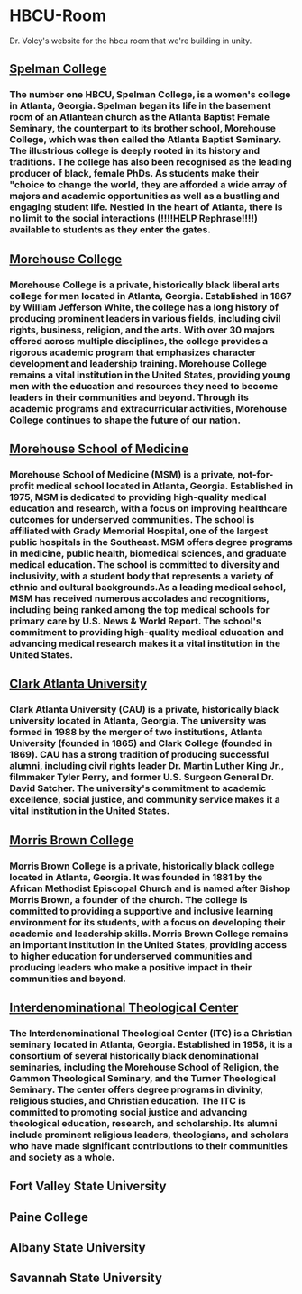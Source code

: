 # HBCU-Room
Dr. Volcy's website for the hbcu room that we're building in unity.

## [Spelman College](https://www.spelman.edu/about-us)
### The number one HBCU, Spelman College, is a women's college in Atlanta, Georgia. Spelman began its life in the basement room of an Atlantean church as the Atlanta Baptist Female Seminary, the counterpart to its brother school, Morehouse College, which was then called the Atlanta Baptist Seminary. The illustrious college is deeply rooted in its history and traditions. The college has also been recognised as the leading producer of black, female PhDs. As students make their "choice to change the world, they are afforded a wide array of majors and academic opportunities as well as a bustling and engaging student life. Nestled in the heart of Atlanta, there is no limit to the social interactions (!!!!HELP Rephrase!!!!) available to students as they enter the gates.
## [Morehouse College](https://morehouse.edu/about/)
### Morehouse College is a private, historically black liberal arts college for men located in Atlanta, Georgia. Established in 1867 by William Jefferson White, the college has a long history of producing prominent leaders in various fields, including civil rights, business, religion, and the arts. With over 30 majors offered across multiple disciplines, the college provides a rigorous academic program that emphasizes character development and leadership training. Morehouse College remains a vital institution in the United States, providing young men with the education and resources they need to become leaders in their communities and beyond. Through its academic programs and extracurricular activities, Morehouse College continues to shape the future of our nation.
## [Morehouse School of Medicine](https://www.msm.edu/about_us/)
### Morehouse School of Medicine (MSM) is a private, not-for-profit medical school located in Atlanta, Georgia. Established in 1975, MSM is dedicated to providing high-quality medical education and research, with a focus on improving healthcare outcomes for underserved communities. The school is affiliated with Grady Memorial Hospital, one of the largest public hospitals in the Southeast. MSM offers degree programs in medicine, public health, biomedical sciences, and graduate medical education. The school is committed to diversity and inclusivity, with a student body that represents a variety of ethnic and cultural backgrounds.As a leading medical school, MSM has received numerous accolades and recognitions, including being ranked among the top medical schools for primary care by U.S. News & World Report. The school's commitment to providing high-quality medical education and advancing medical research makes it a vital institution in the United States.
## [Clark Atlanta University](https://www.cau.edu/about/)
### Clark Atlanta University (CAU) is a private, historically black university located in Atlanta, Georgia. The university was formed in 1988 by the merger of two institutions, Atlanta University (founded in 1865) and Clark College (founded in 1869). CAU has a strong tradition of producing successful alumni, including civil rights leader Dr. Martin Luther King Jr., filmmaker Tyler Perry, and former U.S. Surgeon General Dr. David Satcher. The university's commitment to academic excellence, social justice, and community service makes it a vital institution in the United States.
## [Morris Brown College](https://morrisbrown.edu/mission-vision/)
### Morris Brown College is a private, historically black college located in Atlanta, Georgia. It was founded in 1881 by the African Methodist Episcopal Church and is named after Bishop Morris Brown, a founder of the church. The college is committed to providing a supportive and inclusive learning environment for its students, with a focus on developing their academic and leadership skills. Morris Brown College remains an important institution in the United States, providing access to higher education for underserved communities and producing leaders who make a positive impact in their communities and beyond.
## [Interdenominational Theological Center](https://www.itc.edu/about/)
### The Interdenominational Theological Center (ITC) is a Christian seminary located in Atlanta, Georgia. Established in 1958, it is a consortium of several historically black denominational seminaries, including the Morehouse School of Religion, the Gammon Theological Seminary, and the Turner Theological Seminary. The center offers degree programs in divinity, religious studies, and Christian education. The ITC is committed to promoting social justice and advancing theological education, research, and scholarship. Its alumni include prominent religious leaders, theologians, and scholars who have made significant contributions to their communities and society as a whole.
## Fort Valley State University
###
## Paine College
###
## Albany State University
###
## Savannah State University
